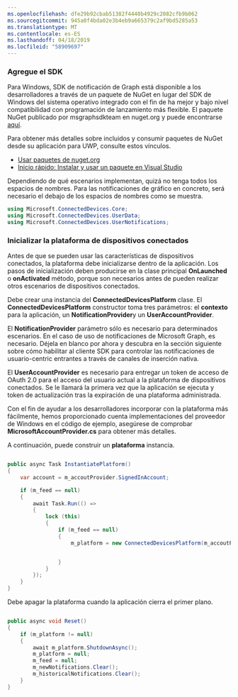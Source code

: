 ```yaml
---
ms.openlocfilehash: dfe29b92cbab51382f4440b4929c2082cfb9b062
ms.sourcegitcommit: 945a0f4bda02e3b4eb9a665379c2af9bd5285a53
ms.translationtype: MT
ms.contentlocale: es-ES
ms.lasthandoff: 04/18/2019
ms.locfileid: "58909697"
---
```

### <a name="add-the-sdk"></a>Agregue el SDK

Para Windows, SDK de notificación de Graph está disponible a los desarrolladores a través de un paquete de NuGet en lugar del SDK de Windows del sistema operativo integrado con el fin de ha mejor y bajo nivel compatibilidad con programación de lanzamiento más flexible. El paquete NuGet publicado por msgraphsdkteam en nuget.org y puede encontrarse [aquí](https://www.nuget.org/profiles/msgraphsdkteam). 

Para obtener más detalles sobre incluidos y consumir paquetes de NuGet desde su aplicación para UWP, consulte estos vínculos. 
* [Usar paquetes de nuget.org](https://docs.microsoft.com/en-us/azure/devops/artifacts/nuget/upstream-sources?view=vsts&tabs=new-nav)
* [Inicio rápido: Instalar y usar un paquete en Visual Studio](https://docs.microsoft.com/en-us/nuget/quickstart/install-and-use-a-package-in-visual-studio)




Dependiendo de qué escenarios implementan, quizá no tenga todos los espacios de nombres. Para las notificaciones de gráfico en concreto, será necesario el debajo de los espacios de nombres como se muestra.


```C#
using Microsoft.ConnectedDevices.Core;
using Microsoft.ConnectedDevices.UserData;
using Microsoft.ConnectedDevices.UserNotifications;

```


### <a name="initialize-the-connected-devices-platform"></a>Inicializar la plataforma de dispositivos conectados

Antes de que se pueden usar las características de dispositivos conectados, la plataforma debe inicializarse dentro de la aplicación. Los pasos de inicialización deben producirse en la clase principal **OnLaunched** o **onActivated** método, porque son necesarios antes de pueden realizar otros escenarios de dispositivos conectados. 

Debe crear una instancia del **ConnectedDevicesPlatform** clase. El **ConnectedDevicesPlatform** constructor toma tres parámetros: el **contexto** para la aplicación, un **NotificationProvider**y un  **UserAccountProvider**.

El **NotificationProvider** parámetro sólo es necesario para determinados escenarios. En el caso de uso de notificaciones de Microsoft Graph, es necesario. Déjela en blanco por ahora y descubra en la sección siguiente sobre cómo habilitar al cliente SDK para controlar las notificaciones de usuario-centric entrantes a través de canales de inserción nativa.

El **UserAccountProvider** es necesario para entregar un token de acceso de OAuth 2.0 para el acceso del usuario actual a la plataforma de dispositivos conectados. Se le llamará la primera vez que la aplicación se ejecuta y token de actualización tras la expiración de una plataforma administrada. 

Con el fin de ayudar a los desarrolladores incorporar con la plataforma más fácilmente, hemos proporcionado cuenta implementaciones del proveedor de Windows en el código de ejemplo, asegúrese de comprobar **MicrosoftAccountProvider.cs** para obtener más detalles. 

A continuación, puede construir un **plataforma** instancia. 

```C#

public async Task InstantiatePlatform()
{
    var account = m_accoutProvider.SignedInAccount;

    if (m_feed == null)
    {
        await Task.Run(() =>
        {
            lock (this)
            {
                if (m_feed == null)
                {
                    m_platform = new ConnectedDevicesPlatform(m_accoutProvider, this);


                }
            }
        });
    }
}

```

Debe apagar la plataforma cuando la aplicación cierra el primer plano.

```C#

public async void Reset()
{
    if (m_platform != null)
    {
        await m_platform.ShutdownAsync();
        m_platform = null;
        m_feed = null;
        m_newNotifications.Clear();
        m_historicalNotifications.Clear();
    }
}

```
